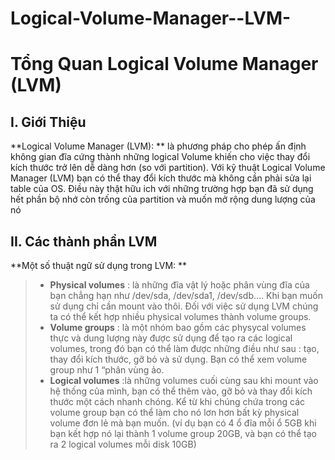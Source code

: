 Logical-Volume-Manager--LVM-
============================

Tổng Quan Logical Volume Manager (LVM)
=====================================
I. Giới Thiệu 
-------------

**Logical Volume Manager (LVM): ** là phương pháp cho phép ấn định không gian đĩa cứng thành những logical Volume khiến cho việc thay đổi kích thước trở lên dễ dàng hơn (so với partition). Với kỹ thuật Logical Volume Manager (LVM) bạn có thể thay đổi kích thước mà không cần phải sửa lại table của OS. Điều này thật hữu ich với những trường hợp bạn đã sử dụng hết phần bộ nhớ  còn trống của partition và muốn mở rộng dung lượng của nó


II. Các thành phần LVM
----------------------

**Một số thuật ngữ sử dụng trong LVM: **
> - **Physical volumes** : là những đĩa vật lý hoặc phân vùng đĩa của bạn chẳng hạn như /dev/sda, /dev/sda1, /dev/sdb.... Khi bạn muốn sử dụng chỉ cần mount vào thôi. Đối với việc sử dụng LVM chúng ta có thể kết hợp nhiều physical volumes thành volume groups.
> - **Volume groups** : là một nhóm bao gồm các physycal volumes thực và dung lượng này được sử dụng để tạo ra các logical volumes, trong đó bạn có thể làm được những điều như sau : tạo, thay đổi kích thước, gỡ bỏ và sử dụng. Bạn có thể xem volume group như 1 “phân vùng ảo.
> - **Logical volumes**  :là những volumes cuối cùng sau khi mount vào hệ thống của mình, bạn có thể thêm vào, gỡ bỏ và thay đổi kích thước một cách nhanh chóng. Kể từ khi chúng chứa trong các volume group bạn có thể làm cho nó lơn hơn bất kỳ physical volume đơn lẻ mà bạn muốn. (ví dụ bạn có 4 ổ đĩa mỗi ổ 5GB khi bạn kết hợp nó lại thành 1 volume group 20GB, và bạn có thể tạo ra 2 logical volumes mỗi disk 10GB)
